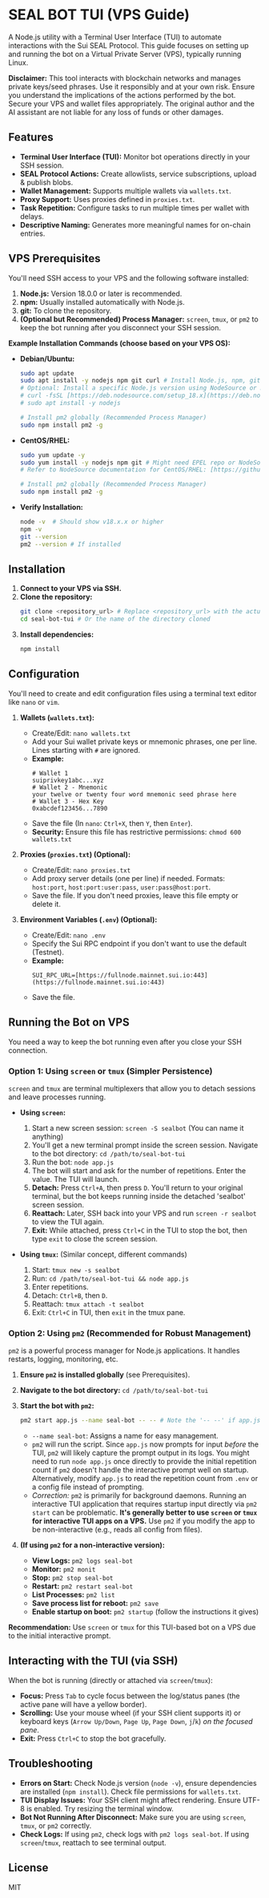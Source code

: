 # SEAL BOT TUI (VPS Guide)

A Node.js utility with a Terminal User Interface (TUI) to automate interactions with the Sui SEAL Protocol. This guide focuses on setting up and running the bot on a Virtual Private Server (VPS), typically running Linux.

**Disclaimer:** This tool interacts with blockchain networks and manages private keys/seed phrases. Use it responsibly and at your own risk. Ensure you understand the implications of the actions performed by the bot. Secure your VPS and wallet files appropriately. The original author and the AI assistant are not liable for any loss of funds or other damages.

## Features

-   **Terminal User Interface (TUI):** Monitor bot operations directly in your SSH session.
-   **SEAL Protocol Actions:** Create allowlists, service subscriptions, upload & publish blobs.
-   **Wallet Management:** Supports multiple wallets via `wallets.txt`.
-   **Proxy Support:** Uses proxies defined in `proxies.txt`.
-   **Task Repetition:** Configure tasks to run multiple times per wallet with delays.
-   **Descriptive Naming:** Generates more meaningful names for on-chain entries.

## VPS Prerequisites

You'll need SSH access to your VPS and the following software installed:

1.  **Node.js:** Version 18.0.0 or later is recommended.
2.  **npm:** Usually installed automatically with Node.js.
3.  **git:** To clone the repository.
4.  **(Optional but Recommended) Process Manager:** `screen`, `tmux`, or `pm2` to keep the bot running after you disconnect your SSH session.

**Example Installation Commands (choose based on your VPS OS):**

* **Debian/Ubuntu:**
    ```bash
    sudo apt update
    sudo apt install -y nodejs npm git curl # Install Node.js, npm, git
    # Optional: Install a specific Node.js version using NodeSource or NVM
    # curl -fsSL [https://deb.nodesource.com/setup_18.x](https://deb.nodesource.com/setup_18.x) | sudo -E bash -
    # sudo apt install -y nodejs

    # Install pm2 globally (Recommended Process Manager)
    sudo npm install pm2 -g
    ```

* **CentOS/RHEL:**
    ```bash
    sudo yum update -y
    sudo yum install -y nodejs npm git # Might need EPEL repo or NodeSource setup for recent Node.js
    # Refer to NodeSource documentation for CentOS/RHEL: [https://github.com/nodesource/distributions](https://github.com/nodesource/distributions)

    # Install pm2 globally (Recommended Process Manager)
    sudo npm install pm2 -g
    ```

* **Verify Installation:**
    ```bash
    node -v  # Should show v18.x.x or higher
    npm -v
    git --version
    pm2 --version # If installed
    ```

## Installation

1.  **Connect to your VPS via SSH.**
2.  **Clone the repository:**
    ```bash
    git clone <repository_url> # Replace <repository_url> with the actual URL
    cd seal-bot-tui # Or the name of the directory cloned
    ```
3.  **Install dependencies:**
    ```bash
    npm install
    ```

## Configuration

You'll need to create and edit configuration files using a terminal text editor like `nano` or `vim`.

1.  **Wallets (`wallets.txt`):**
    * Create/Edit: `nano wallets.txt`
    * Add your Sui wallet private keys or mnemonic phrases, one per line. Lines starting with `#` are ignored.
    * **Example:**
        ```
        # Wallet 1
        suiprivkey1abc...xyz
        # Wallet 2 - Mnemonic
        your twelve or twenty four word mnemonic seed phrase here
        # Wallet 3 - Hex Key
        0xabcdef123456...7890
        ```
    * Save the file (In `nano`: `Ctrl+X`, then `Y`, then `Enter`).
    * **Security:** Ensure this file has restrictive permissions: `chmod 600 wallets.txt`

2.  **Proxies (`proxies.txt`) (Optional):**
    * Create/Edit: `nano proxies.txt`
    * Add proxy server details (one per line) if needed. Formats: `host:port`, `host:port:user:pass`, `user:pass@host:port`.
    * Save the file. If you don't need proxies, leave this file empty or delete it.

3.  **Environment Variables (`.env`) (Optional):**
    * Create/Edit: `nano .env`
    * Specify the Sui RPC endpoint if you don't want to use the default (Testnet).
    * **Example:**
        ```dotenv
        SUI_RPC_URL=[https://fullnode.mainnet.sui.io:443](https://fullnode.mainnet.sui.io:443)
        ```
    * Save the file.

## Running the Bot on VPS

You need a way to keep the bot running even after you close your SSH connection.

### Option 1: Using `screen` or `tmux` (Simpler Persistence)

`screen` and `tmux` are terminal multiplexers that allow you to detach sessions and leave processes running.

* **Using `screen`:**
    1.  Start a new screen session: `screen -S sealbot` (You can name it anything)
    2.  You'll get a new terminal prompt inside the screen session. Navigate to the bot directory: `cd /path/to/seal-bot-tui`
    3.  Run the bot: `node app.js`
    4.  The bot will start and ask for the number of repetitions. Enter the value. The TUI will launch.
    5.  **Detach:** Press `Ctrl+A`, then press `D`. You'll return to your original terminal, but the bot keeps running inside the detached 'sealbot' screen session.
    6.  **Reattach:** Later, SSH back into your VPS and run `screen -r sealbot` to view the TUI again.
    7.  **Exit:** While attached, press `Ctrl+C` in the TUI to stop the bot, then type `exit` to close the screen session.

* **Using `tmux`:** (Similar concept, different commands)
    1.  Start: `tmux new -s sealbot`
    2.  Run: `cd /path/to/seal-bot-tui && node app.js`
    3.  Enter repetitions.
    4.  Detach: `Ctrl+B`, then `D`.
    5.  Reattach: `tmux attach -t sealbot`
    6.  Exit: `Ctrl+C` in TUI, then `exit` in the tmux pane.

### Option 2: Using `pm2` (Recommended for Robust Management)

`pm2` is a powerful process manager for Node.js applications. It handles restarts, logging, monitoring, etc.

1.  **Ensure `pm2` is installed globally** (see Prerequisites).
2.  **Navigate to the bot directory:** `cd /path/to/seal-bot-tui`
3.  **Start the bot with `pm2`:**
    ```bash
    pm2 start app.js --name seal-bot -- -- # Note the '-- --' if app.js itself needs args in future
    ```
    * `--name seal-bot`: Assigns a name for easy management.
    * `pm2` will run the script. Since `app.js` now prompts for input *before* the TUI, `pm2` will likely capture the prompt output in its logs. You might need to run `node app.js` once directly to provide the initial repetition count if `pm2` doesn't handle the interactive prompt well on startup. Alternatively, modify `app.js` to read the repetition count from `.env` or a config file instead of prompting.
    * *Correction:* `pm2` is primarily for background daemons. Running an interactive TUI application that requires startup input directly via `pm2 start` can be problematic. **It's generally better to use `screen` or `tmux` for interactive TUI apps on a VPS.** Use `pm2` if you modify the app to be non-interactive (e.g., reads all config from files).

4.  **(If using `pm2` for a non-interactive version):**
    * **View Logs:** `pm2 logs seal-bot`
    * **Monitor:** `pm2 monit`
    * **Stop:** `pm2 stop seal-bot`
    * **Restart:** `pm2 restart seal-bot`
    * **List Processes:** `pm2 list`
    * **Save process list for reboot:** `pm2 save`
    * **Enable startup on boot:** `pm2 startup` (follow the instructions it gives)

**Recommendation:** Use `screen` or `tmux` for this TUI-based bot on a VPS due to the initial interactive prompt.

## Interacting with the TUI (via SSH)

When the bot is running (directly or attached via `screen`/`tmux`):

* **Focus:** Press `Tab` to cycle focus between the log/status panes (the active pane will have a yellow border).
* **Scrolling:** Use your mouse wheel (if your SSH client supports it) or keyboard keys (`Arrow Up/Down`, `Page Up`, `Page Down`, `j`/`k`) *on the focused pane*.
* **Exit:** Press `Ctrl+C` to stop the bot gracefully.

## Troubleshooting

* **Errors on Start:** Check Node.js version (`node -v`), ensure dependencies are installed (`npm install`). Check file permissions for `wallets.txt`.
* **TUI Display Issues:** Your SSH client might affect rendering. Ensure UTF-8 is enabled. Try resizing the terminal window.
* **Bot Not Running After Disconnect:** Make sure you are using `screen`, `tmux`, or `pm2` correctly.
* **Check Logs:** If using `pm2`, check logs with `pm2 logs seal-bot`. If using `screen`/`tmux`, reattach to see terminal output.

## License

MIT
